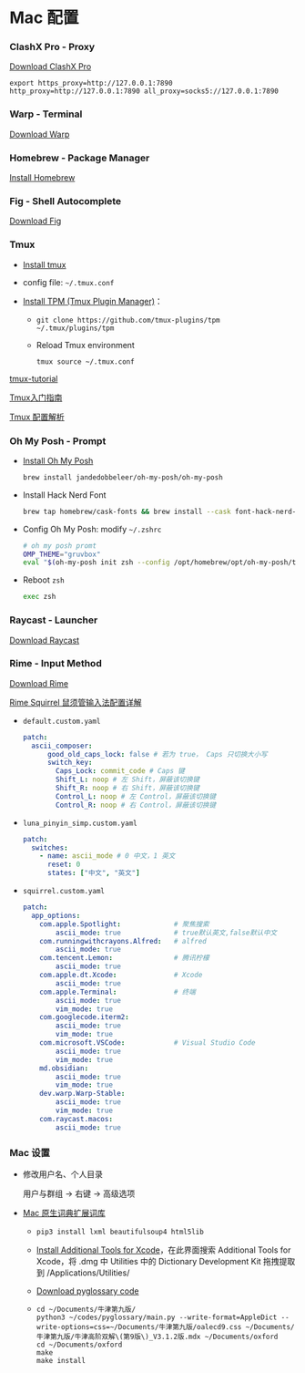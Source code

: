 # Mac 配置

### ClashX Pro - Proxy

[Download ClashX Pro](https://install.appcenter.ms/users/clashx/apps/clashx-pro/distribution_groups/public)

``` shell
export https_proxy=http://127.0.0.1:7890 http_proxy=http://127.0.0.1:7890 all_proxy=socks5://127.0.0.1:7890
```



### Warp - Terminal

[Download Warp](https://www.warp.dev/)



### Homebrew - Package Manager 

[Install Homebrew](https://mirrors.tuna.tsinghua.edu.cn/help/homebrew/)



### Fig - Shell Autocomplete

[Download Fig](https://fig.io/)



### Tmux

- [Install tmux](https://github.com/tmux/tmux/wiki/Installing)

- config file: `~/.tmux.conf` 

- [Install TPM (Tmux Plugin Manager)](https://github.com/tmux-plugins/tpm)：

  - ```shell
    git clone https://github.com/tmux-plugins/tpm ~/.tmux/plugins/tpm
    ```
  - Reload Tmux environment
    ```shel
    tmux source ~/.tmux.conf
    ```

[tmux-tutorial](https://github.com/bryant-video/tmux-tutorial)

[Tmux入门指南](https://cloud.tencent.com/developer/article/1095535)

[Tmux 配置解析](https://www.bilibili.com/video/BV1kT411S7GL)



### Oh My Posh - Prompt

- [Install Oh My Posh](https://ohmyposh.dev/docs/installation/macos)

  ``` sh
  brew install jandedobbeleer/oh-my-posh/oh-my-posh
  ```

- Install Hack Nerd Font

  ```sh
  brew tap homebrew/cask-fonts && brew install --cask font-hack-nerd-font
  ```

- Config Oh My Posh: modify `~/.zshrc`

  ```sh
  # oh my posh promt
  OMP_THEME="gruvbox"
  eval "$(oh-my-posh init zsh --config /opt/homebrew/opt/oh-my-posh/themes/$OMP_THEME.omp.json)"
  ```
  
- Reboot `zsh`

  ```sh
  exec zsh
  ```



### Raycast - Launcher

[Download Raycast](https://www.raycast.com/)



### Rime - Input Method

[Download Rime](https://github.com/ssnhd/rime)

[Rime Squirrel 鼠须管输入法配置详解](https://ssnhd.com/2022/01/06/rime/)

- `default.custom.yaml`

  ``` yaml
  patch:
    ascii_composer:
        good_old_caps_lock: false # 若为 true， Caps 只切换大小写
        switch_key:
          Caps_Lock: commit_code # Caps 键
          Shift_L: noop # 左 Shift，屏蔽该切换键
          Shift_R: noop # 右 Shift，屏蔽该切换键
          Control_L: noop # 左 Control，屏蔽该切换键
          Control_R: noop # 右 Control，屏蔽该切换键
  ```
  
- `luna_pinyin_simp.custom.yaml`

  ``` yaml
  patch:
    switches:
      - name: ascii_mode # 0 中文，1 英文
        reset: 0
        states: ["中文", "英文"]
  ```
  
- `squirrel.custom.yaml`
  
  ``` yaml
  patch:
  	app_options:    
      com.apple.Spotlight:             # 聚焦搜索
          ascii_mode: true             # true默认英文,false默认中文
      com.runningwithcrayons.Alfred:   # alfred
          ascii_mode: true
      com.tencent.Lemon:               # 腾讯柠檬
          ascii_mode: true
      com.apple.dt.Xcode:              # Xcode
          ascii_mode: true
      com.apple.Terminal:              # 终端
          ascii_mode: true
          vim_mode: true
      com.googlecode.iterm2:
          ascii_mode: true
          vim_mode: true
      com.microsoft.VSCode:            # Visual Studio Code
          ascii_mode: true
          vim_mode: true
      md.obsidian:
          ascii_mode: true
          vim_mode: true
      dev.warp.Warp-Stable:
          ascii_mode: true
          vim_mode: true
      com.raycast.macos:
          ascii_mode: true
  ```




### Mac 设置

- 修改用户名、个人目录

  用户与群组 -> 右键 -> 高级选项

- [Mac 原生词典扩展词库](https://blog.csdn.net/qq_36239671/article/details/125226531)
  - `pip3 install lxml beautifulsoup4 html5lib`
  
  - [Install Additional Tools for Xcode](https://developer.apple.com/download/all/)，在此界面搜索 Additional Tools for Xcode，将 .dmg 中 Utilities 中的 Dictionary Development Kit 拖拽提取到 /Applications/Utilities/
  
  - [Download pyglossary code](https://github.com/ilius/pyglossary)
  
  - ```shell
    cd ~/Documents/牛津第九版/
    python3 ~/codes/pyglossary/main.py --write-format=AppleDict --write-options=css=~/Documents/牛津第九版/oalecd9.css ~/Documents/牛津第九版/牛津高阶双解\(第9版\)_V3.1.2版.mdx ~/Documents/oxford
    cd ~/Documents/oxford
    make
    make install
    ```

